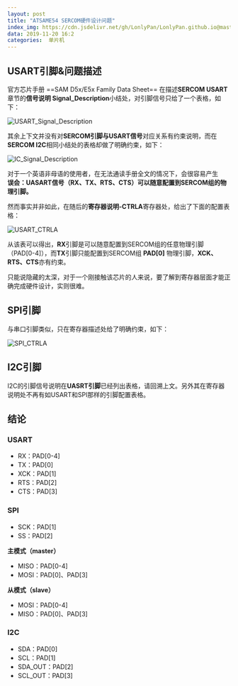 ```yaml
---
layout: post
title: "ATSAME54 SERCOM硬件设计问题"
index_img: https://cdn.jsdelivr.net/gh/LonlyPan/LonlyPan.github.io@master/hexo_images/ATSAME54_SERCOM硬件设计问题/ATSAME54.png
data: 2019-11-20 16:2
categories:  单片机
---
```


## USART引脚&问题描述

官方芯片手册 ==SAM D5x/E5x Family Data Sheet== 在描述**SERCOM  USART**章节的**信号说明 Signal_Description**小结处，对引脚信号只给了一个表格，如下：

![USART_Signal_Description](https://cdn.jsdelivr.net/gh/LonlyPan/LonlyPan.github.io@master/hexo_images/ATSAME54_SERCOM硬件设计问题/USART_Signal_Description_.png)

<!--more-->
其余上下文并没有对**SERCOM引脚与USART信号**对应关系有约束说明，而在**SERCOM I2C**相同小结处的表格却做了明确约束，如下：

![IC_Signal_Description](https://cdn.jsdelivr.net/gh/LonlyPan/LonlyPan.github.io@master/hexo_images/ATSAME54_SERCOM硬件设计问题/IIC_Signal_Description.png)

对于一个英语非母语的使用者，在无法通读手册全文的情况下，会很容易产生  
**误会：UASART信号（RX、TX、RTS、CTS）可以随意配置到SERCOM组的物理引脚。**

然而事实并非如此，在随后的**寄存器说明-CTRLA**寄存器处，给出了下面的配置表格：

![USART_CTRLA](https://cdn.jsdelivr.net/gh/LonlyPan/LonlyPan.github.io@master/hexo_images/ATSAME54_SERCOM硬件设计问题/USART_CTRLA.png)

从该表可以得出，**RX**引脚是可以随意配置到SERCOM组的任意物理引脚（PAD[0-4]），而**TX**引脚只能配置到SERCOM组 **PAD[0]** 物理引脚，**XCK、RTS、CTS**亦有约束。

只能说隐藏的太深，对于一个刚接触该芯片的人来说，要了解到寄存器层面才能正确完成硬件设计，实则很难。

## SPI引脚

与串口引脚类似，只在寄存器描述处给了明确约束，如下：

![SPI_CTRLA](https://cdn.jsdelivr.net/gh/LonlyPan/LonlyPan.github.io@master/hexo_images/ATSAME54_SERCOM硬件设计问题/SPI_CTRLA.png)


## I2C引脚

I2C的引脚信号说明在**UASRT引脚**已经列出表格，请回溯上文。另外其在寄存器说明处不再有如USART和SPI那样的引脚配置表格。

## 结论

### USART 

 - RX：PAD[0-4]
 - TX：PAD[0]
 - XCK：PAD[1]
 - RTS：PAD[2]
 - CTS：PAD[3]

### SPI

- SCK：PAD[1]
- SS：PAD[2]
 
**主模式（master）**
 - MISO：PAD[0-4]
 - MOSI：PAD[0]、PAD[3]
 
**从模式（slave）**
 - MOSI：PAD[0-4]
 - MISO：PAD[0]、PAD[3]

### I2C

 - SDA：PAD[0]
 - SCL：PAD[1]
 - SDA_OUT：PAD[2]
 - SCL_OUT：PAD[3]


